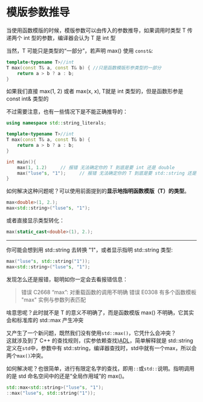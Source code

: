 # 模版参数推导
当使用函数模版的时候，模版参数可以由传入的参数推导，如果调用时类型 T 传递两个 int 型的参数，编译器会认为 T 是 int 型  

当然，T 可能只是类型的“一部分”，若声明 max() 使用 ```const&```:
```cpp
template<typename T>//int
T max(const T& a, const T& b) {	//只是函数模版形参类型的一部分
	return a > b ? a : b;
}
```
如果我们直接 max(1, 2) 或者 max<int>(x, x), T就是 int 类型的，但是函数形参是 const int& 类型的  

不过需要注意，也有一些情况下是不能正确推导的：
```cpp
using namespace std::string_literals;

template<typename T>//int
T max(const T& a, const T& b) {
	return a > b ? a : b;
}

int main(){
	max(1, 1.2)		// 报错 无法确定你的 T 到底是要 int 还是 double
	max("luse"s, "1");     // 报错 无法确定你的 T 到底是要 std::string 还是 const char[N]，""s相当于创建了一个string类型的临时对象，"1"是字符串字面量
}
```
如何解决这种问题呢？可以使用前面提到的**显示地指明函数模版（T）的类型**。
```cpp
max<double>(1, 2.);
max<std::string>("luse"s, "1");
```
或者直接显示类型转化：
```cpp
max(static_cast<double>(1), 2.);
```
---
你可能会想到用 std::string 去转换 "1"，或者显示指明 std::string 类型:
```cpp
max("luse"s, std::string("1"));
max<std::string>("luse"s, "1");
```
发现怎么还是报错，聪明如你一定会去看报错信息：
>错误	C2668	“max”: 对重载函数的调用不明确
>错误	E0308	有多个函数模板 "max" 实例与参数列表匹配

啥意思呢？此时就不是 T 的意义不明确了，而是函数模版 max() 不明确，它其实会和标准库的 std::max 产生冲突  

又产生了一个新问题，既然我们没有使用```std::max()```，它凭什么会冲突？  
这就涉及到了 C++ 的查找规则，(实参依赖查找)[ADL](https://zh.cppreference.com/w/cpp/language/adl)，简单解释就是 std::string 定义在```std```中，参数中有 std::string，编译器查找时，std中就有一个max，所以会两个```max()```冲突。  

如何解决呢？也很简单，进行有限定名字的查找，即用```::```或```std::```说明。指明调用的是 std 命名空间中的还是“全局作用域”的 max()。
```cpp
std::max<std::string>("luse"s, "1");
::max("luse"s, std::string("1"));
```





